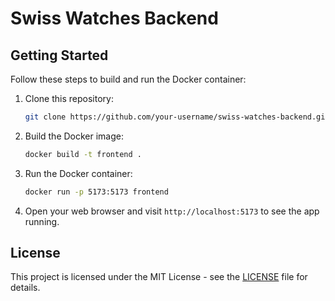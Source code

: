 # Swiss Watches Backend

## Getting Started

Follow these steps to build and run the Docker container:

1. Clone this repository:

   ```bash
   git clone https://github.com/your-username/swiss-watches-backend.git
   ```

2. Build the Docker image:

   ```bash
   docker build -t frontend .
   ```

3. Run the Docker container:

   ```bash
   docker run -p 5173:5173 frontend
   ```

4. Open your web browser and visit `http://localhost:5173` to see the app running.

## License

This project is licensed under the MIT License - see the [LICENSE](LICENSE) file for details.
